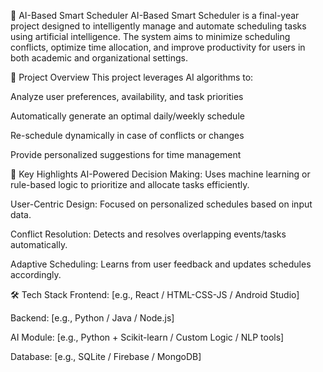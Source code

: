 
🤖 AI-Based Smart Scheduler
AI-Based Smart Scheduler is a final-year project designed to intelligently manage and automate scheduling tasks using artificial intelligence. The system aims to minimize scheduling conflicts, optimize time allocation, and improve productivity for users in both academic and organizational settings.

📌 Project Overview
This project leverages AI algorithms to:

Analyze user preferences, availability, and task priorities

Automatically generate an optimal daily/weekly schedule

Re-schedule dynamically in case of conflicts or changes

Provide personalized suggestions for time management

🧠 Key Highlights
AI-Powered Decision Making: Uses machine learning or rule-based logic to prioritize and allocate tasks efficiently.

User-Centric Design: Focused on personalized schedules based on input data.

Conflict Resolution: Detects and resolves overlapping events/tasks automatically.

Adaptive Scheduling: Learns from user feedback and updates schedules accordingly.

🛠 Tech Stack
Frontend: [e.g., React / HTML-CSS-JS / Android Studio]

Backend: [e.g., Python / Java / Node.js]

AI Module: [e.g., Python + Scikit-learn / Custom Logic / NLP tools]

Database: [e.g., SQLite / Firebase / MongoDB]


